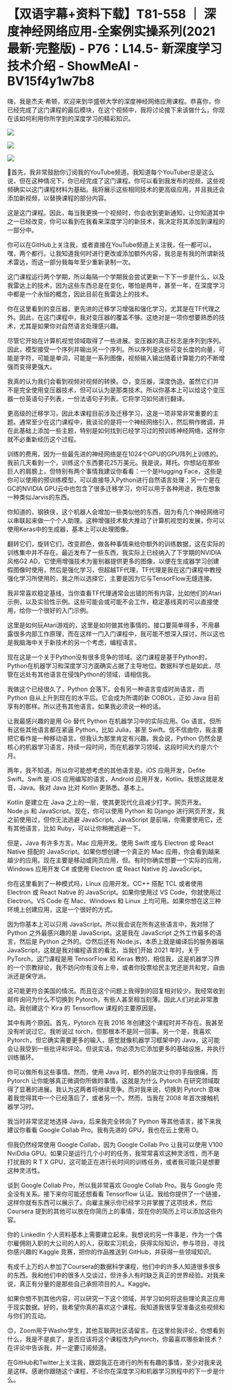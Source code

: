 # 【双语字幕+资料下载】T81-558 ｜ 深度神经网络应用-全案例实操系列(2021最新·完整版) - P76：L14.5- 新深度学习技术介绍 - ShowMeAI - BV15f4y1w7b8

嗨，我是杰夫·希顿，欢迎来到华盛顿大学的深度神经网络应用课程。恭喜你，你已经完成了这门课程的最后模块，在这个视频中，我将讨论接下来该做什么，你现在该如何利用你所学到的深度学习的精彩知识。

![](img/a91417cfc592c8cbc1c1b596760d6c98_1.png)

![](img/a91417cfc592c8cbc1c1b596760d6c98_2.png)

![](img/a91417cfc592c8cbc1c1b596760d6c98_3.png)

🎼首先，我非常鼓励你订阅我的YouTube频道。我知道每个YouTuber总是这么说，但在这种情况下，你已经完成了这门课程。你可以看到我发布的视频，这些视频确实以这门课程材料为基础。我将展示这些相同技术的更高级应用，并且我还会添加新视频，以替换课程的部分内容。

这是这门课程。因此，每当我更换一个视频时，你会收到更新通知，让你知道其中之一已经改变，你可以看到在我看来深度学习的新技术，我决定将其添加到课程的一部分中。

你可以在GitHub上关注我，或者直接在YouTube频道上关注我，任一都可以，嘿，两个都行。让我知道我何时进行更改或添加额外内容，我总是有我的所谓新技术雷达，而这一部分我每年至少重新录制一次。

这门课程运行两个学期，所以每隔一个学期我会尝试更新一下下一步是什么，以及我雷达上的技术，因为这些东西总是在变化，哪怕是两年，甚至一年，在深度学习中都是一个永恒的概念，因此目前在我雷达上的技术。

你在这里看到的变压器，更先进的迁移学习增强和强化学习，尤其是在TF代理之外。因此，在这门课程中，我对变压器的覆盖不够。这绝对是一项你想要熟悉的技术，尤其是如果你对自然语言处理感兴趣。

尽管它开始在计算机视觉领域取得了一些进展。变压器的真正标志是序列到序列。因此，模型接受一个序列并输出另一个序列。所以序列是这些可变长度的向量，可能是字符，可能是单词，可能是一系列图像，视频输入输出随着计算能力的不断增强而变得更强大。

我真的认为我们会看到视频对视频的转换。😊，变压器，深度伪造。虽然它们并不是完全使用变压器技术，但可以认为是那类技术。所以你基本上可以给这个变压器一份英语句子列表，一份法语句子列表。它将学习如何进行翻译。

更高级的迁移学习，因此本课程目前涉及迁移学习，这是一项非常非常重要的主题。通常至少在这门课程中，我谈论的是将一个神经网络引入，然后稍作微调，并在此基础上添加一些主题，特别是如何找到已经学习过的预训练神经网络，这样你就不必重新经历这个过程。

训练的费用，因为一些最先进的神经网络是在1024个GPU的GPU阵列上训练的。我前几天看到一个，训练这个东西要花25万美元。我是说，拜托。你想站在那些巨人的肩膀上，但特别有两个事情我建议你看看：一个是Hugging Face，这些是你可以使用的预训练模型，可以直接导入Python进行自然语言处理；另一个是在GC的NVIDIA GPU云中也包含了很多迁移学习，你可以用于各种用途，我在想象一种类似Jarvis的东西。

你知道的，钢铁侠，这个机器人会增加一些类似他的东西，因为有几个神经网络可以串联起来做一个个人助理。这种增强技术极大推动了计算机视觉的发展，你可以使用Keras中的生成器，基本上可以处理图像。

翻转它们，旋转它们，改变颜色，做各种事情来给你额外的训练数据，这在实际的训练集中并不存在。最近发布了一些东西，我实际上已经纳入了下学期的NVIDIA风格G2 AD，它使用增强技术为鉴别器提供更多的图像，以便在生成器学习创建假图像时使用，然后是强化学习，但超越TF代理，TF代理是我在这门课程中教授强化学习所使用的，我之所以选择它，主要是因为它与TensorFlow无缝连接。

我非常喜欢稳定基线，当你查看TF代理通常会出错的所有内容，比如他们的Atari示例，以及实验性示例。这些可能会或可能不会工作，稳定基线真的可以直接使用，给你一个很好的入门示例。

这里是如何玩Atari游戏的，这里是如何做其他事情的。接口要简单得多，不用暴露很多内部工作原理，而在这样一门入门课程中，我可能不想深入探讨，所以这也是我脑海中关于新技术的另一个考虑，编程语言。

现在这是一个关于Python没有很多竞争的领域。这门课程是基于Python的，Python在机器学习和深度学习方面确实占据了主导地位。数据科学也是如此，尽管在远处有其他语言在侵蚀Python的领域，请相信我。

我做这个已经很久了，Python 会落下。会有另一种语言变成时尚语言，而 Python 自从上升到现在的水平后。它会成为所谓的新 COBOL，正如 Java 目前享有的那样。所以还有其他语言。如果我必须说一种的话。

让我最感兴趣的是用 Go 替代 Python 在机器学习中的实际应用。Go 语言。但所有这些其他语言都在紧逼 Python，比如 Julia，甚至 Swift。信不信由你，我主要把它看作是一种移动语言。但我认为那里肯定有兴趣。我会说，Python 仍然会是核心的机器学习语言，持续一段时间，而在机器学习领域，这段时间大约是六个月。

两年，我不知道。所以你可能想考虑的其他语言是。iOS 应用开发，Defite Swift。Swift 是 iOS 应用编写的语言，Android 应用开发，Kotlin。我想这就是发音，Java。我对 Java 比对 Kotlin 更熟悉。基本上。

Kotlin 是建立在 Java 之上的一层，使其更现代化且减少打字。网页开发。Node.js 和 JavaScript。现在，你可以使用 Python 和 Django 进行网页开发，我之前使用过，但你无法逃避 JavaScript。JavaScript 是前端，你需要使用它，还有其他语言，比如 Ruby，可以让你稍微逃避一下。

但是，Java 有许多方言。Mac 应用开发。使用 Swift 或与 Electron 或 React Native 搭配的 JavaScript。如果你想创建一个真正的 Mac 应用，你会看到越来越少的应用。现在主要是移动或网页应用，但。有时你确实想要一个实际的应用，Windows 应用开发 C# 或使用 Electron 或 React Native 的 JavaScript。

你在这里看到了一种模式吗，Linux 应用开发。CC++ 搭配 TCL 或者使用 Electron 或 React Native 的 JavaScript。如果你使用过 VS Code，你就使用过 Electron。VS Code 在 Mac、Windows 和 Linux 上均可用。如果你想在这三种环境上创建应用，这是一个很好的方式。

因为你基本上可以只用 JavaScript。所以我会说在所有这些语言中，我对除了 Python 之外最感兴趣的是 JavaScript。这是我在 JavaScript 之外工作最多的语言，然后是 Python 之外的。😊然后还有 Node.js，本质上就是编译后的服务器端 JavaScript，这就是我对编程语言的看法，当我们开始 2021 年时，关于 PyTorch，这门课程是用 TensorFlow 和 Keras 教的，相信我，这是机器学习界的一个宗教辩论，我不妨问你有没有上帝，或者你投票给民主党还是共和党，自由派还是保守派。

这可能更符合美国的情况。而且在这个问题上我得到的回复相对较少。我经常收到邮件询问为什么不切换到 Pytorch，有些人甚至相当刻薄。因此人们对此非常激动。我创建这个 Kira 的 Tensorflow 课程的主要原因是。

其中有两个原因。首先，Pytorch 在我 2016 年创建这个课程时并不存在。我甚至没有听说过它。我听说过 torch，但那根本不是同一回事。另一个是，我喜欢 Pytorch，但它确实需要更多的输入，感觉就像机器学习框架中的 Java，这可能会让我受到一些批评和评论。但说实话，你必须为它添加更多的基础设施，并执行训练循环。

你可以做所有这些事情。然而，使用 Java 时，额外的层次让你的手指很痛，而 Pytorch 让你能够真正微调你所做的事情。这就是为什么 Pytorch 在研究领域取得了显著的进展。我认为这两者将继续竞争。而对我来说，切换到 Pytorch 意味着我觉得其中一个已经落后了，或者另一个。然而，当我在 2008 年首次接触机器学习时。

我当时非常坚定地选择 Java，后来我完全转向了 Python 等其他语言，接下来我建议你看看 Google Collab Pro。我有先进的 GPU，我也在云上使用 O。

但我仍然经常使用 Google Collab，因为 Google Collab Pro 让我可以使用 V100 NviDdia GPU。如果只是运行几个小时的任务，我常常喜欢这种灵活性，而不是打扰我的 R T X GPU，这可能正在进行长时间的训练任务，或者我可能只是想要这种灵活性。

谈到 Google Collab Pro，所以我非常喜欢 Google Collab Pro。我与 Google 完全没有关系。接下来你可能还想看看 Tensorflow 认证。我给你提供了一个链接，这样你就有东西可以展示了。向雇主展示你已经学习并掌握了这项技术，然后 Coursera 提到的其他可以放在你简历上的事情，现在你的简历上可以添加这些内容。

你的 LinkedIn 个人资料基本上需要建立起来。我想说的另一件事是，作为一个偶尔雇佣刚入职的大公司的人的人，获取实习机会，获得实际知识，参与项目，寻找你感兴趣的 Kaggle 竞赛，把你的作品推送到 GitHub，并获得一些领域知识。

有成千上万的人参加了Coursera的数据科学课程，他们中的许多人知道很多很多的东西。我和他们中的很多人交谈过，但许多人有时缺乏真正的世界经验。对我来说，真正有分量的是那些自己承担项目的人。Kaggle。

如果你想不到其他内容，可以研究一下这个领域，并学习如何将这些理论真正应用于现实数据。好的，我希望你真的喜欢这个课程。我知道我很享受准备这些视频和与你们的互动。

😊，Zoom用于Washo学生，其他互联网社区请留言。在这里给我评论，你想看到什么，我是不是疯了，是否应该将这个课程改为Pytorch，你最喜欢哪些新技术？在评论中告诉我，并一定要订阅频道。

在GitHub和Twitter上关注我，跟踪我正在进行的所有有趣的事情，至少对我来说是这样。感谢你跟随这个课程，不论你在深度学习和机器学习旅程中的下一步是什么。
